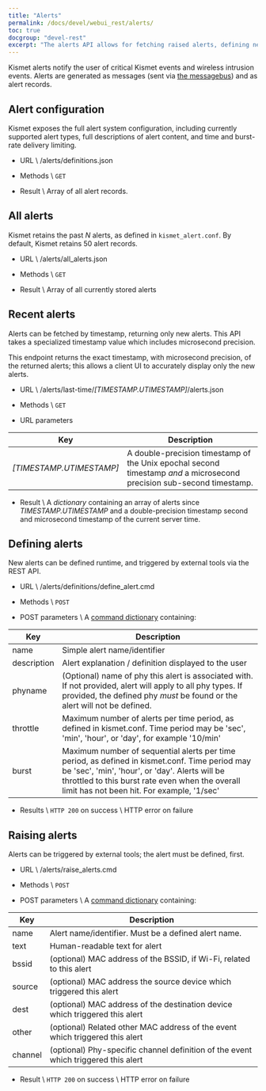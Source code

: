 ```yaml
---
title: "Alerts"
permalink: /docs/devel/webui_rest/alerts/
toc: true
docgroup: "devel-rest"
excerpt: "The alerts API allows for fetching raised alerts, defining new custom alerts purely via the API interface, and raising alerts via the API interface, allowing external tools to tie into the Kismet alert subsystem."
---
```

Kismet alerts notify the user of critical Kismet events and wireless intrusion events.  Alerts are generated as messages (sent via [the messagebus](/docs/devel/webui_rest/messages/)) and as alert records.

## Alert configuration
Kismet exposes the full alert system configuration, including currently supported alert types, full descriptions of alert content, and time and burst-rate delivery limiting.

* URL \\
        /alerts/definitions.json

* Methods \\
        `GET`

* Result \\
        Array of all alert records.

## All alerts
Kismet retains the past *N* alerts, as defined in `kismet_alert.conf`.  By default, Kismet retains 50 alert records.

* URL \\
        /alerts/all_alerts.json

* Methods \\
        `GET`

* Result \\
        Array of all currently stored alerts

## Recent alerts
Alerts can be fetched by timestamp, returning only new alerts.  This API takes a specialized timestamp value which includes microsecond precision.

This endpoint returns the exact timestamp, with microsecond precision, of the returned alerts; this allows a client UI to accurately display only the new alerts.

* URL \\
        /alerts/last-time/*[TIMESTAMP.UTIMESTAMP]*/alerts.json

* Methods \\
        `GET`

* URL parameters

| Key | Description |
| --- | ----------- |
| *[TIMESTAMP.UTIMESTAMP]* | A double-precision timestamp of the Unix epochal second timestamp *and* a microsecond precision sub-second timestamp. |

* Result \\
        A *dictionary* containing an array of alerts since *TIMESTAMP.UTIMESTAMP* and a double-precision timestamp second and microsecond timestamp of the current server time.

## Defining alerts
New alerts can be defined runtime, and triggered by external tools via the REST API.

* URL \\
        /alerts/definitions/define_alert.cmd

* Methods \\
        `POST`

* POST parameters \\
A [command dictionary](/docs/devel/webui_rest/commands/) containing:

| Key         | Description                              |
| ----------- | ---------------------------------------- |
| name        | Simple alert name/identifier             |
| description | Alert explanation / definition displayed to the user |
| phyname     | (Optional) name of phy this alert is associated with.  If not provided, alert will apply to all phy types.  If provided, the defined phy *must* be found or the alert will not be defined. |
| throttle    | Maximum number of alerts per time period, as defined in kismet.conf.  Time period may be 'sec', 'min', 'hour', or 'day', for example '10/min' |
| burst       | Maximum number of sequential alerts per time period, as defined in kismet.conf.  Time period may be 'sec', 'min', 'hour', or 'day'.  Alerts will be throttled to this burst rate even when the overall limit has not been hit.  For example, '1/sec' |

* Results \\
        `HTTP 200` on success \\
        HTTP error on failure

## Raising alerts
Alerts can be triggered by external tools; the alert must be defined, first.

* URL \\
        /alerts/raise_alerts.cmd

* Methods \\
        `POST`

* POST parameters \\
A [command dictionary](/docs/devel/webui_rest/commands/) containing:

| Key     | Description                              |
| ------- | ---------------------------------------- |
| name    | Alert name/identifier.  Must be a defined alert name. |
| text    | Human-readable text for alert            |
| bssid   | (optional) MAC address of the BSSID, if Wi-Fi, related to this alert |
| source  | (optional) MAC address the source device which triggered this alert |
| dest    | (optional) MAC address of the destination device which triggered this alert |
| other   | (optional) Related other MAC address of the event which triggered this alert |
| channel | (optional) Phy-specific channel definition of the event which triggered this alert |

* Result \\
        `HTTP 200` on success \\
        HTTP error on failure


